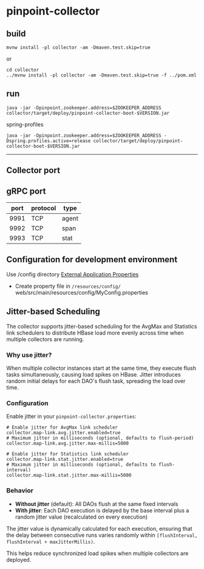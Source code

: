 # pinpoint-collector

## build

```
mvnw install -pl collector -am -Dmaven.test.skip=true
```
or
```
cd collector
../mvnw install -pl collector -am -Dmaven.test.skip=true -f ../pom.xml
```


## run
```
java -jar -Dpinpoint.zookeeper.address=$ZOOKEEPER_ADDRESS collector/target/deploy/pinpoint-collector-boot-$VERSION.jar
```

spring-profiles
```
java -jar -Dpinpoint.zookeeper.address=$ZOOKEEPER_ADDRESS -Dspring.profiles.active=release collector/target/deploy/pinpoint-collector-boot-$VERSION.jar
```

-----------

## Collector port
## gRPC port
| port | protocol | type  |
|------|----------|-------|
| 9991 | TCP      | agent |
| 9992 | TCP      | span  |
| 9993 | TCP      | stat  |

## Configuration for development environment
Use /config directory [External Application Properties](https://docs.spring.io/spring-boot/docs/current/reference/html/features.html#features.external-config.files)
- Create property file in `/resources/config/`
  web/src/main/resources/config/MyConfig.properties

## Jitter-based Scheduling

The collector supports jitter-based scheduling for the AvgMax and Statistics link schedulers to distribute HBase load more evenly across time when multiple collectors are running.

### Why use jitter?
When multiple collector instances start at the same time, they execute flush tasks simultaneously, causing load spikes on HBase. Jitter introduces random initial delays for each DAO's flush task, spreading the load over time.

### Configuration

Enable jitter in your `pinpoint-collector.properties`:

```properties
# Enable jitter for AvgMax link scheduler
collector.map-link.avg.jitter.enabled=true
# Maximum jitter in milliseconds (optional, defaults to flush-period)
collector.map-link.avg.jitter.max-millis=5000

# Enable jitter for Statistics link scheduler
collector.map-link.stat.jitter.enabled=true
# Maximum jitter in milliseconds (optional, defaults to flush-interval)
collector.map-link.stat.jitter.max-millis=5000
```

### Behavior

- **Without jitter** (default): All DAOs flush at the same fixed intervals
- **With jitter**: Each DAO execution is delayed by the base interval plus a random jitter value (recalculated on every execution)

The jitter value is dynamically calculated for each execution, ensuring that the delay between consecutive runs varies randomly within `[flushInterval, flushInterval + maxJitterMillis)`.

This helps reduce synchronized load spikes when multiple collectors are deployed.